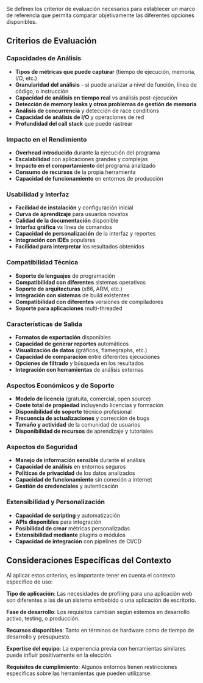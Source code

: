 

Se definen los criterior de evaluación necesarios para establecer un marco de referencia que permita comparar objetivamente las diferentes opciones disponibles. 

## Criterios de Evaluación

### Capacidades de Análisis

- **Tipos de métricas que puede capturar** (tiempo de ejecución, memoria, I/O, etc.)
- **Granularidad del análisis** - si puede analizar a nivel de función, línea de código, o instrucción
- **Capacidad de análisis en tiempo real** vs análisis post-ejecución
- **Detección de memory leaks y otros problemas de gestión de memoria**
- **Análisis de concurrencia** y detección de race conditions
- **Capacidad de análisis de I/O** y operaciones de red
- **Profundidad del call stack** que puede rastrear

### Impacto en el Rendimiento

- **Overhead introducido** durante la ejecución del programa
- **Escalabilidad** con aplicaciones grandes y complejas
- **Impacto en el comportamiento** del programa analizado
- **Consumo de recursos** de la propia herramienta
- **Capacidad de funcionamiento** en entornos de producción

### Usabilidad y Interfaz

- **Facilidad de instalación** y configuración inicial
- **Curva de aprendizaje** para usuarios novatos
- **Calidad de la documentación** disponible
- **Interfaz gráfica** vs línea de comandos
- **Capacidad de personalización** de la interfaz y reportes
- **Integración con IDEs** populares
- **Facilidad para interpretar** los resultados obtenidos

### Compatibilidad Técnica

- **Soporte de lenguajes** de programación
- **Compatibilidad con diferentes** sistemas operativos
- **Soporte de arquitecturas** (x86, ARM, etc.)
- **Integración con sistemas** de build existentes
- **Compatibilidad con diferentes** versiones de compiladores
- **Soporte para aplicaciones** multi-threaded

### Características de Salida

- **Formatos de exportación** disponibles
- **Capacidad de generar reportes** automáticos
- **Visualización de datos** (gráficos, flamegraphs, etc.)
- **Capacidad de comparación** entre diferentes ejecuciones
- **Opciones de filtrado** y búsqueda en los resultados
- **Integración con herramientas** de análisis externas

### Aspectos Económicos y de Soporte

- **Modelo de licencia** (gratuita, comercial, open source)
- **Coste total de propiedad** incluyendo licencias y formación
- **Disponibilidad de soporte** técnico profesional
- **Frecuencia de actualizaciones** y corrección de bugs
- **Tamaño y actividad** de la comunidad de usuarios
- **Disponibilidad de recursos** de aprendizaje y tutoriales

### Aspectos de Seguridad

- **Manejo de información sensible** durante el análisis
- **Capacidad de análisis** en entornos seguros
- **Políticas de privacidad** de los datos analizados
- **Capacidad de funcionamiento** sin conexión a internet
- **Gestión de credenciales** y autenticación

### Extensibilidad y Personalización

- **Capacidad de scripting** y automatización
- **APIs disponibles** para integración
- **Posibilidad de crear** métricas personalizadas
- **Extensibilidad mediante** plugins o módulos
- **Capacidad de integración** con pipelines de CI/CD

## Consideraciones Específicas del Contexto

Al aplicar estos criterios, es importante tener en cuenta el contexto específico de uso:

**Tipo de aplicación**: Las necesidades de profiling para una aplicación web son diferentes a las de un sistema embebido o una aplicación de escritorio.

**Fase de desarrollo**: Los requisitos cambian según estemos en desarrollo activo, testing, o producción.

**Recursos disponibles**: Tanto en términos de hardware como de tiempo de desarrollo y presupuesto.

**Expertise del equipo**: La experiencia previa con herramientas similares puede influir positivamente en la elección.

**Requisitos de cumplimiento**: Algunos entornos tienen restricciones específicas sobre las herramientas que pueden utilizarse.
